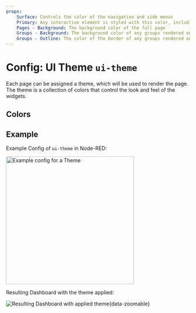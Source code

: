 ```yaml
---
props:
    Surface: Controls the color of the navigation and side menus
    Primary: Any interactive element is styled with this color, including buttons, sliders and focus state of input fields.
    Pages - Background: The background color of the full page
    Groups - Background: The background color of any groups rendered on the page
    Groups - Outline: The color of the border of any groups rendered on the page
---
```


<script setup>
</script>

# Config: UI Theme `ui-theme`

Each page can be assigned a theme, which will be used to render the page. The theme is a collection of colors that control the look and feel of the widgets.

## Colors

<PropsTable/>

## Example

Example Config of `ui-theme` in Node-RED:

<img src="/images/theme-config.png" alt="Example config for a Theme" width="350"/>

Resulting Dashboard with the theme applied:

![Resulting Dashboard with applied theme](/images/theme-example.png "Resulting Dashboard with applied theme"){data-zoomable}
